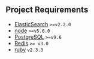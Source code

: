 ## Project Requirements

* [ElasticSearch](https://www.elastic.co/guide/en/elasticsearch/reference/current/_installation.html) `>=v2.2.0`
* [node](https://nodejs.org/en/download/package-manager/) `>=v5.6.0`
* [PostgreSQL](https://www.postgresql.org/download/) `>=v9.6`
* [Redis](https://redis.io/topics/quickstart) `>= v3.0`
* [ruby](https://www.ruby-lang.org/en/documentation/installation/) `v2.3.3`
